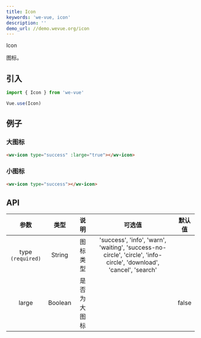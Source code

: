 ```yaml
---
title: Icon
keywords: 'we-vue, icon'
description: ''
demo_url: //demo.wevue.org/icon
---
```


Icon

图标。

## 引入

```js
import { Icon } from 'we-vue'

Vue.use(Icon)
```

## 例子

### 大图标

```html
<wv-icon type="success" :large="true"></wv-icon>
```

### 小图标

```html
<wv-icon type="success"></wv-icon>
```

## API

|   参数   |   类型    |   说明   | 可选值  |  默认值  |
| :----: | :-----: | :----: | :--: | :---: |
| type `(required)`  | String  |  图标类型   | 'success', 'info', 'warn', 'waiting', 'success-no-circle', 'circle', 'info-circle', 'download', 'cancel', 'search'   |      |
| large | Boolean | 是否为大图标 |      | false |


